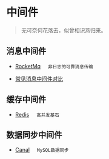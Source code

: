 # 中间件

> 无可奈何花落去，似曾相识燕归来。

## 消息中间件
- [RocketMq](/middle-ware/mq/rocketmq/) &nbsp;&nbsp;&nbsp;&nbsp;`非日志的可靠消息传输`

- [常见消息中间件对比](/middle-ware/mq/compare/)

## 缓存中间件
- [Redis](/middle-ware/cache/redis/) &nbsp;&nbsp;&nbsp;&nbsp;`高并发基石`

## 数据同步中间件
- [Canal](/middle-ware/canal/) &nbsp;&nbsp;&nbsp;&nbsp;`MySQL数据同步`